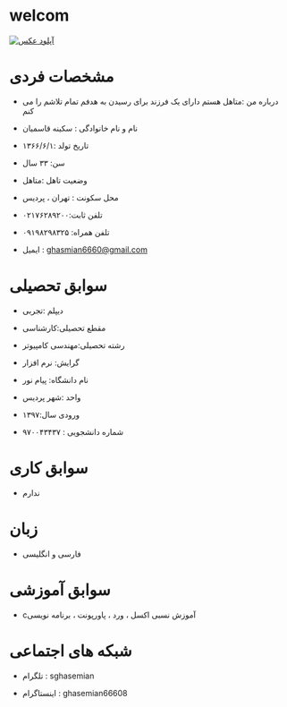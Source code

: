 # welcom



<a href="https://8pic.ir/" target="_blank" title="آپلود عکس"><img src="https://8pic.ir/uploads/۲۰۲۰۱۰۰۸-۱۸۰۰۳۲.jpg" border="0" alt="آپلود عکس"></a> 
# مشخصات فردی
 
 - درباره من :متاهل هستم دارای یک فرزند برای رسیدن به هدفم تمام تلاشم را می کنم
 
 - نام و نام خانوادگی : سکینه قاسمیان  

 - تاریخ تولد :۱۳۶۶/۶/۱
 
 -  سن: ۳۳ سال
  
 - وضعیت تاهل :متاهل 
 
 - محل سکونت : تهران ، پردیس
 
 - تلفن ثابت:۰۲۱۷۶۲۸۹۲۰۰
     
 -  تلفن همراه: ۰۹۱۹۸۲۹۸۳۲۵ 
   
 - ایمیل : ghasmian6660@gmail.com 
   
 
# سوابق تحصیلی

- دیپلم :تجربی

- مقطع تحصیلی:کارشناسی

- رشته تحصیلی:مهندسی کامپیوتر

- گرایش: نرم افزار  

- نام دانشگاه: پیام نور

- واحد :شهر پردیس

- ورودی سال:۱۳۹۷ 

- شماره دانشجویی : ۹۷۰۰۴۳۴۳۷ 

# سوابق کاری

- ندارم

# زبان

- فارسی و انگلیسی

# سوابق آموزشی

- cآموزش نسبی اکسل ، ورد ، پاورپونت ، برنامه نویسی


# شبکه های اجتماعی

- تلگرام : sghasemian

- اینستاگرام : ghasemian66608


